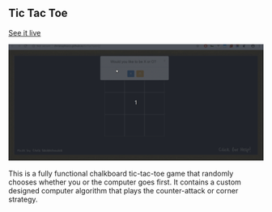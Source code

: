 ## Tic Tac Toe

[See it live](http://christophszcz.github.io/ticTacToeV2/)

![readme-gif](./video/xo.gif)

This is a fully functional chalkboard tic-tac-toe game that randomly chooses whether you or the computer goes first. It contains a custom designed computer algorithm that plays the counter-attack or corner strategy.
